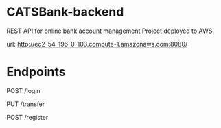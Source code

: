 # CATSBank-backend
REST API for online bank account management Project deployed to AWS.

url: http://ec2-54-196-0-103.compute-1.amazonaws.com:8080/

# Endpoints

POST /login

PUT /transfer

POST /register
